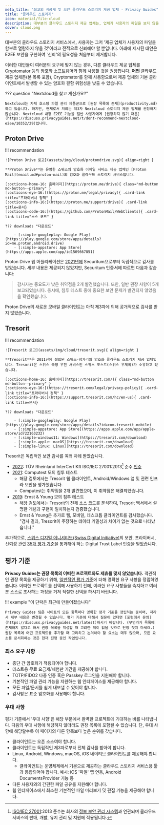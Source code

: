 ```yaml
---
meta_title: "최고의 비공개 및 보안 클라우드 스토리지 제공 업체 - Privacy Guides"
title: "클라우드 스토리지"
icon: material/file-cloud
description: 대부분의 클라우드 스토리지 제공 업체는, 업체가 사용자의 파일을 보지 않을 것이라는 믿음이 필수적입니다. 프라이버시 보호 대체제를 소개합니다!
cover: cloud.png
---
```


대부분의 클라우드 스토리지 서비스에서, 사용자는 그저 '제공 업체가 사용자의 파일을 함부로 열람하지 않을 것'이라고 전적으로 신뢰해야 할 뿐입니다. 아래에 제시된 대안은 E2EE 보안을 구현하여 '신뢰'의 필요성을 처음부터 제거합니다.

이러한 대안들이 여러분의 요구에 맞지 않는 경우, 다른 클라우드 제공 업체를 [Cryptomator](encryption.md#cryptomator-cloud) 등의 암호화 소프트웨어와 함께 사용할 것을 권장합니다. **어떤** 클라우드 제공 업체든(본 목록 포함), Cryptomator를 함께 사용함으로써 제공 업체의 기본 클라이언트에서 발생할 수 있는 암호화 결함 위험성을 낮출 수 있습니다.

??? question "Nextcloud를 찾고 계신가요?"

    Nextcloud는 자체 호스팅 파일 관리 제품군으로 [권장 목록에 존재](productivity.md)하고 있습니다. 하지만, 현재로서 저희는 제3자 Nextcloud 스토리지 제공 업체를 권장하지 않습니다. Nextcloud 내장 E2EE 기능을 일반 사용자에게 [권장하지 않기 때문](https://discuss.privacyguides.net/t/dont-recommend-nextcloud-e2ee/10352/29)입니다.

## Proton Drive

!!! recommendation

    ![Proton Drive 로고](assets/img/cloud/protondrive.svg){ align=right }
    
    **Proton Drive**는 유명한 스위스의 암호화 이메일 서비스 제공 업체인 [Proton Mail](email.md#proton-mail)의 암호화 클라우드 스토리지 서비스입니다.
    
    [:octicons-home-16: 홈페이지](https://proton.me/drive){ class="md-button md-button--primary" }
    [:octicons-eye-16:](https://proton.me/legal/privacy){ .card-link title="프라이버시 정책" }
    [:octicons-info-16:](https://proton.me/support/drive){ .card-link title=문서}
    [:octicons-code-16:](https://github.com/ProtonMail/WebClients){ .card-link title="소스 코드" }
    
    ??? downloads "다운로드"
    
        - [:simple-googleplay: Google Play](https://play.google.com/store/apps/details?id=me.proton.android.drive)
        - [:simple-appstore: App Store](https://apps.apple.com/app/id1509667851)

Proton Drive 웹 어플리케이션은 [2021년에](https://proton.me/blog/security-audit-all-proton-apps) Securitum으로부터 독립적으로 감사를 받았습니다. 세부 내용은 제공되지 않았지만, Securitum 인증서에 따르면 다음과 같습니다:

> 감사자는 중요도가 낮은 취약점을 2개 발견했습니다. 또한, 일반 권장 사항이 5개 보고되었습니다. 동시에, 침투 테스트 중에 중요한 보안 문제가 발견되지 않았음을 확인했습니다.

Proton Drive의 새로운 모바일 클라이언트는 아직 제3자에 의해 공개적으로 감사를 받지 않았습니다.

## Tresorit

!!! recommendation

    ![Tresorit 로고](assets/img/cloud/tresorit.svg){ align=right }
    
    **Tresorit**은 2011년에 설립된 스위스-헝가리의 암호화 클라우드 스토리지 제공 업체입니다. Tresorit은 스위스 국영 우편 서비스인 스위스 포스트(스위스 우체국)가 소유하고 있습니다.
    
    [:octicons-home-16: 홈페이지](https://tresorit.com/){ class="md-button md-button--primary" }
    [:octicons-eye-16:](https://tresorit.com/legal/privacy-policy){ .card-link title="프라이버시 정책" }
    [:octicons-info-16:](https://support.tresorit.com/hc/en-us){ .card-link title=문서}
    
    ??? downloads "다운로드"
    
        - [:simple-googleplay: Google Play](https://play.google.com/store/apps/details?id=com.tresorit.mobile)
        - [:simple-appstore: App Store](https://apps.apple.com/app/apple-store/id722163232)
        - [:simple-windows11: Windows](https://tresorit.com/download)
        - [:simple-apple: macOS](https://tresorit.com/download)
        - [:simple-linux: Linux](https://tresorit.com/download)

Tresorit은 독립적인 보안 감사를 여러 차례 받았습니다.

- [2022](https://tresorit.com/blog/tresorit-receives-iso-27001-certification/): TÜV Rheinland InterCert Kft ISO/IEC 27001:2013[^1] 준수 [인증](https://www.certipedia.com/quality_marks/9108644476)
- [2021](https://tresorit.com/blog/fresh-penetration-testing-confirms-tresorit-security/): Computest 모의 침투 테스트
    - 해당 검토에서는 Tresorit 웹 클라이언트, Android/Windows 앱 및 관련 인프라 보안을 평가했습니다.
    - Computest는 취약점을 2개 발견했으며, 이 취약점은 해결되었습니다.
- [2019](https://tresorit.com/blog/ernst-young-review-verifies-tresorits-security-architecture/): Ernst & Young 모의 침투 테스트
    - 해당 검토에서는 Tresorit의 전체 소스 코드를 분석하여, Tresorit [백서](https://prodfrontendcdn.azureedge.net/202208011608/tresorit-encryption-whitepaper.pdf)에서 설명한 개념과 구현이 일치하는지 검증했습니다.
    - Ernst & Young은 추가로 웹, 모바일, 데스크톱 클라이언트를 검사했습니다. "검사 결과, Tresorit이 주장하는 데이터 기밀성과 차이가 없는 것으로 나타났습니다."

추가적으로, [스위스 디지털 이니셔티브(Swiss Digital Initiative)](https://www.swiss-digital-initiative.org/digital-trust-label/)의 보안, 프라이버시, 신뢰성 관련 [35개 평가 기준](https://digitaltrust-label.swiss/criteria/)을 통과해야 하는 Digital Trust Label 인증을 받았습니다.

## 평가 기준

**Privacy Guides는 권장 목록의 어떠한 프로젝트와도 제휴를 맺지 않았습니다.** 객관적인 권장 목록을 제공하기 위해, [일반적인 평가 기준](about/criteria.md)에 더해 명확한 요구 사항을 정립하였습니다. 어떠한 프로젝트를 선택해 사용하기 전에, 이러한 요구 사항들을 숙지하고 여러분 스스로 조사하는 과정을 거쳐 적절한 선택을 하시기 바랍니다.

!!! example "이 단락은 최근에 만들어졌습니다"

    Privacy Guides 팀은 사이트의 모든 항목마다 명확한 평가 기준을 정립하는 중이며, 따라서 세부 내용은 변경될 수 있습니다. 평가 기준에 대해서 질문이 있다면 [포럼에서 문의](https://discuss.privacyguides.net/latest)하시기 바랍니다. (무언가가 목록에 존재하지 않다고 해서 권장 목록을 작성할 때 고려한 적이 없을 것으로 단정 짓지 마세요.) 권장 목록에 어떤 프로젝트를 추가할 때 고려하고 논의해야 할 요소는 매우 많으며, 모든 요소를 문서화하는 것은 현재 진행 중인 작업입니다.

### 최소 요구 사항

- 종단 간 암호화가 적용되어야 합니다.
- 테스트용 무료 요금제/체험판 기간을 제공해야 합니다.
- TOTP/FIDO2 다중 인증 혹은 Passkey 로그인을 지원해야 합니다.
- 기본적인 파일 관리 기능을 지원하는 웹 인터페이스를 제공해야 합니다.
- 모든 파일/문서를 쉽게 내보낼 수 있어야 합니다.
- 감사받은 표준 암호화를 사용해야 합니다.

### 우대 사항

평가 기준에서 '우대 사항'은 해당 부문에서 완벽한 프로젝트에 기대하는 바를 나타냅니다. 다음의 우대 사항에 해당하지 않더라도 권장 목록에 포함될 수 있습니다. 단, 우대 사항에 해당할수록 이 페이지의 다른 항목보다 높은 순위를 갖습니다.

- 클라이언트는 오픈 소스여야 합니다.
- 클라이언트는 독립적인 제3자로부터 전체 감사를 받아야 합니다.
- Linux, Android, Windows, macOS, iOS 네이티브 클라이언트를 제공해야 합니다.
    - 클라이언트는 운영체제에서 기본으로 제공하는 클라우드 스토리지 서비스용 툴과 통합되어야 합니다. 예시: iOS '파일' 앱 연동, Android DocumentsProvider 기능 등
- 다른 사용자와의 간편한 파일 공유를 지원해야 합니다.
- 웹 인터페이스에서 최소한 기본적인 파일 미리보기 및 편집 기능을 제공해야 합니다.

[^1]: [ISO/IEC 27001](https://en.wikipedia.org/wiki/ISO/IEC_27001):2013 준수는 회사의 [정보 보안 관리 시스템](https://en.wikipedia.org/wiki/Information_security_management)과 연관되며 클라우드 서비스의 판매, 개발, 유지 관리 및 지원에 적용됩니다.
